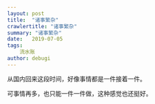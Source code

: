 ```yaml
---
layout: post
title:  "诸事繁杂"
crawlertitle: "诸事繁杂"
summary: "诸事繁杂"
date:   2019-07-05
tags: 
    流水账
author: debugi
---
```


从国内回来这段时间，好像事情都是一件接着一件。  

可事情再多，也只能一件一件做，这种感觉也还挺好。  

 